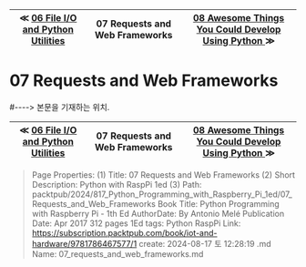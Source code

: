 
| ≪ [ 06 File I/O and Python Utilities ](/packtpub/2024/817_Python_Programming_with_Raspberry_Pi_1ed/06_File_I-O_and_Python_Utilities) | 07 Requests and Web Frameworks | [ 08 Awesome Things You Could Develop Using Python ](/packtpub/2024/817_Python_Programming_with_Raspberry_Pi_1ed/08_Awesome_Things_You_Could_Develop_Using_Python) ≫ |
|:----:|:----:|:----:|

# 07 Requests and Web Frameworks
#----> 본문을 기재하는 위치.



| ≪ [ 06 File I/O and Python Utilities ](/packtpub/2024/817_Python_Programming_with_Raspberry_Pi_1ed/06_File_I-O_and_Python_Utilities) | 07 Requests and Web Frameworks | [ 08 Awesome Things You Could Develop Using Python ](/packtpub/2024/817_Python_Programming_with_Raspberry_Pi_1ed/08_Awesome_Things_You_Could_Develop_Using_Python) ≫ |
|:----:|:----:|:----:|

> Page Properties:
> (1) Title: 07 Requests and Web Frameworks
> (2) Short Description: Python with RaspPi 1ed
> (3) Path: packtpub/2024/817_Python_Programming_with_Raspberry_Pi_1ed/07_Requests_and_Web_Frameworks
> Book Title: Python Programming with Raspberry Pi - 1th Ed
> AuthorDate: By Antonio Melé Publication Date: Apr 2017 312 pages 1Ed
> tags: Python RaspPi
> Link: https://subscription.packtpub.com/book/iot-and-hardware/9781786467577/1
> create: 2024-08-17 토 12:28:19
> .md Name: 07_requests_and_web_frameworks.md

